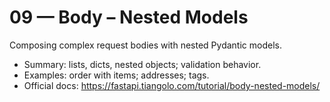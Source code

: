 # 09 — Body – Nested Models

Composing complex request bodies with nested Pydantic models.

- Summary: lists, dicts, nested objects; validation behavior.
- Examples: order with items; addresses; tags.
- Official docs: https://fastapi.tiangolo.com/tutorial/body-nested-models/

